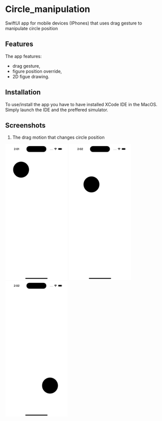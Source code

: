 # Circle_manipulation

SwiftUI app for mobile devices (IPhones) that uses drag gesture to manipulate circle position

## Features

The app features:
 - drag gesture,
 - figure position override,
 - 2D figue drawing.

## Installation

To use/install the app you have to have installed XCode IDE in the MacOS. Simply launch the IDE and the preffered simulator.

## Screenshots

1. The drag motion that changes circle position

<span>
<img src="https://github.com/RobertNeat/Circle_manipulation/blob/main/screenshots/1_first_launch.png" width="200"/>
<img src="https://github.com/RobertNeat/Circle_manipulation/blob/main/screenshots/2_drag_gesture.png" width="200"/>
<img src="https://github.com/RobertNeat/Circle_manipulation/blob/main/screenshots/3_drag_gesture.png" width="200"/>
</span>
